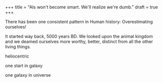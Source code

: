 +++
title = "AIs won't become smart. We'll realize we're dumb."
draft = true
+++

There has been one consistent pattern in Human history:
Overestimating ourselves!

It started way back, 5000 years BD.
We looked upon the animal kingdom and we deamed ourselves more worthy,
better, distinct from all the other living things.

heliocentric

one start in galaxy

one galaxy in universe
